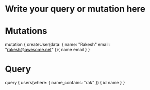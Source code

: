 # Write your query or mutation here
# Mutations
mutation {
  createUser(data: {
    name: "Rakesh"
    email: "rakesh@awesome.net"
  }){
    name
    email
  }
}

# Query
query {
    users(where: {
        name_contains: "rak"
    }) {
        id
        name
    }
}
